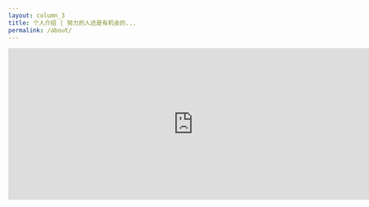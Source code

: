 ```yaml
---
layout: column_3
title: 个人介绍 | 努力的人还是有机会的...
permalink: /about/
---
```


<iframe src="http://mars.nasa.gov/participate/send-your-name/orion-first-flight/?action=getcert&e=1&cn=1261346" width="750" height="307" scrolling="no" frameborder="0"></iframe>